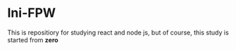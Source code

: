 # Ini-FPW

This is repositiory for studying react and node js, but of course, this study is started from **zero**
